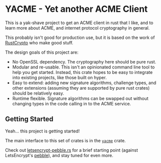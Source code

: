 # YACME - Yet another ACME Client

This is a yak-shave project to get an ACME client in rust that I like, and to learn more about ACME, and internet protocol cryptography in general.

This probably isn't good for production use, but it is based on the work of [RustCrypto](https://github.com/RustCrypto) who make good stuff.

The design goals of this project are:

- No OpenSSL dependency. The cryptography here should be pure rust.
- Modular and re-usable. This isn't an opinionated command line tool to help you get started. Instead, this crate hopes to be easy to integrate into existing projects, like those built on hyper.
- Easy to extend: adding new signature algorithms, challenge types, and other extensions (assuming they are supported by pure rust crates) should be relatively easy.
- Runtime flexible. Signature algorithms can be swapped out without changing types in the code calling in to the ACME service.

## Getting Started

Yeah... this project is getting started!

The main interface to this set of crates is in the [`yacme`](./yacme/) crate.

Check out [letsencrypt-pebble.rs](./yacme-service/examples/letsencrypt-pebble.rs) for a brief starting point (against LetsEncrypt's [pebble](https://github.com/letsencrypt/pebble)), and stay tuned for even more.
